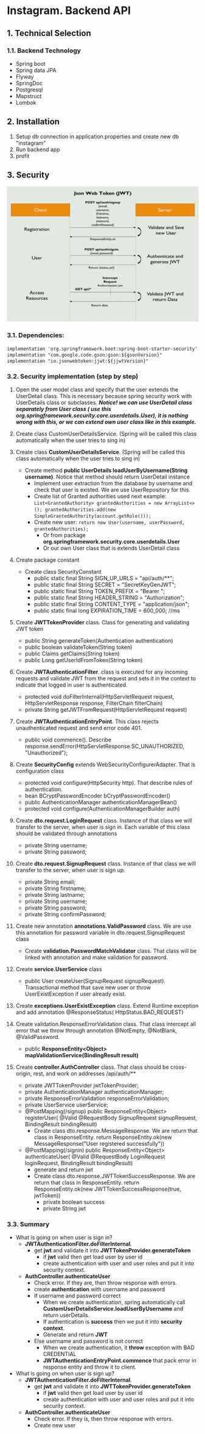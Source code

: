 # Instagram. Backend API

## 1. Technical Selection
### 1.1. Backend Technology

- Spring boot
- Spring data JPA
- Flyway
- SpringDoc
- Postgresql
- Mapstruct
- Lombok

## 2. Installation
1. Setup db connection in application.properties and create new db "instagram"
2. Run backend app
3. profit

## 3. Security

![](static-files/jwt_auth.png)

### 3.1. Dependencies:
```
implementation 'org.springframework.boot:spring-boot-starter-security'
implementation "com.google.code.gson:gson:${gsonVersion}"
implementation "io.jsonwebtoken:jjwt:${jjwtVersion}"
```

### 3.2. Security implementation (step by step)

1. Open the user model class and specify that the user extends the UserDetail class. This is necessary because spring
   security work with UserDetails class or subclasses. **_Notice! we can use UserDetail class separately from User class (
   use this org.springframework.security.core.userdetails.User), it is nothing wrong with this, or we can extend own
   user class like in this example._**
2. Create class CustomUserDetailsService. (Spring will be called this class automatically when the user tries to sing in)

3. Create class **CustomUserDetailsService**. (Spring will be called this class automatically when the user tries to sing
  in)
   - Create method **public UserDetails loadUserByUsername(String username)**. Notice that method should return
     UserDetail instance
      - Implement user extraction from the database by username and check that user is existed. We are use
        UserRepository for this.
      - Create list of Granted authorities used next example:
        `List<GrantedAuthority> grantedAuthorities = new ArrayList<>(); grantedAuthorities.add(new SimpleGrantedAuthority(account.getRole()));`
      - Create new user:
        `return new User(username, userPassword, grantedAuthorities);`
         - Or from package **org.springframework.security.core.userdetails.User**
         - Or our own User class that is extends UserDetail class
4. Create package constant
   - Create class SecurityConstant
      - public static final String SIGN_UP_URLS = "api/auth/**";
      - public static final String SECRET = "SecretKeyGenJWT";
      - public static final String TOKEN_PREFIX = "Bearer ";
      - public static final String HEADER_STRING = "Authorization";
      - public static final String CONTENT_TYPE = "application/json";
      - public static final long EXPIRATION_TIME = 600_000; //ms
5. Create **JWTTokenProvider** class. Class for generating and validating JWT token
   - public String generateToken(Authentication authentication)
   - public boolean validateToken(String token)
   - public Claims getClaims(String token)
   - public Long getUserIdFromToken(String token)
6. Create **JWTAuthenticationFilter**. class is executed for any incoming requests and validate JWT from the request and
  sets it in the context to indicate that logged in user is authenticated.
   - protected void doFilterInternal(HttpServletRequest request, HttpServletResponse response, FilterChain filterChain)
   - private String getJWTFromRequest(HttpServletRequest request)
7. Create **JWTAuthenticationEntryPoint**. This class rejects unauthenticated request and send error code 401.
   - public void commence(). Describe response.sendError(HttpServletResponse.SC_UNAUTHORIZED, "Unauthorized");
8. Create **SecurityConfig** extends WebSecurityConfigurerAdapter. That is configuration class
   - protected void configure(HttpSecurity http). That describe rules of authentication.
   - bean BCryptPasswordEncoder bCryptPasswordEncoder()
   - public AuthenticationManager authenticationManagerBean()
   - protected void configure(AuthenticationManagerBuilder auth)

9. Create **dto.request.LoginRequest** class. Instance of that class we will transfer to the server, when user is sign in.
  Each variable of this class should be validated through annotations
   - private String username;
   - private String password;
10. Create **dto.request.SignupRequest** class. Instance of that class we will transfer to the server, when user is sign up.
    - private String email;
    - private String firstname;
    - private String lastname;
    - private String username;
    - private String password;
    - private String confirmPassword;
11. Create new annotation **annotations.ValidPassword** class. We are use this annotation for password variable in
    dto.request.SignupRequest class
     - Create **validation.PasswordMatchValidator** class. That class will be linked with annotation and make validation
       for password.

12. Create **service.UserService** class
     - public User createUser(SignupRequest signupRequest). Transactional method that save new user or throw
       UserExistException if user already exist.
13. Create **exceptions.UserExistException** class. Extend Runtime exception and add annotation @ResponseStatus(
    HttpStatus.BAD_REQUEST)
14. Create validation.ResponseErrorValidation class. That class intercept all error that we throw through annotation
    @NotEmpty, @NotBlank, @ValidPassword.
     - public **ResponseEntity\<Object\> mapValidationService(BindingResult result)**
15. Create **controller.AuthController** class. That class should be cross-origin, rest, and work on addresses
    /api/auth/\*\*
     - private JWTTokenProvider jwtTokenProvider;
     - private AuthenticationManager authenticationManager;
     - private ResponseErrorValidation responseErrorValidation;
     - private UserService userService;
     - @PostMapping(/signup) public ResponseEntity\<Object\> registerUser(
       @Valid @RequestBody SignupRequest signupRequest, BindingResult bindingResult)
        - Create class dto.response.MessageResponse. We are return that class in ResponseEntity. return
          ResponseEntity.ok(new MessageResponse("User registered successfully"))
     - @PostMapping(/signin) public ResponseEntity\<Object\> authenticateUser(
       @Valid @RequestBody LoginRequest loginRequest, BindingResult bindingResult)
        - generate and return jwt
        - Create class dto.response.JWTTokenSuccessResponse. We are return that class in ResponseEntity. return
          ResponseEntity.ok(new JWTTokenSuccessResponse(true, jwtToken))
           - private boolean success
           - private String jwt



### 3.3. Summary

- What is going on when user is sign in?
   - **JWTAuthenticationFilter.doFilterInternal**.
      - get **jwt** and validate it into **JWTTokenProvider.generateToken**
         - if **jwt** valid then get load user by user id
         - create authentication with user and user roles and put it into security context.
   - **AuthController.authenticateUser**
      - Check error. If they are, then throw response with errors.
      - create **authentication** with username and password
      - If username and password correct
         - When we create authentication, spring automatically call **CustomUserDetailsService.loadUserByUsername**
           and return userDetails.
         - If authentication is **success** then we put it into **security context**.
         - Generate and return **JWT**
      - Else username and password is not correct
         - When we create authentication, it **throw** exception with BAD CREDENTIAL
         - **JWTAuthenticationEntryPoint.commence** that pack error in response entity and throw it to client.
- What is going on when user is sign up?
   - **JWTAuthenticationFilter.doFilterInternal**.
      - get **jwt** and validate it into **JWTTokenProvider.generateToken**
         - if **jwt** valid then get load user by user id
         - create authentication with user and user roles and put it into security context.
   - **AuthController.authenticateUser**
      - Check error. If they is, then throw response with errors.
      - Create new user

